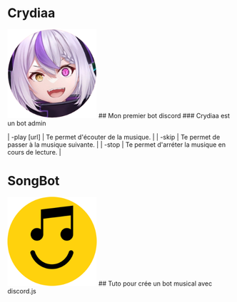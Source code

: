 # Crydiaa
<img style="height:200px; with:200px;" src="Crydiaa.png">
## Mon premier bot discord
### Crydiaa est un bot admin 

| -play [url]  | Te permet d'écouter de la musique.  |
| -skip | Te permet de passer à la musique suivante.  |
| -stop | Te permet d'arréter la musique en cours de lecture. |


# SongBot

<img style="height:200px; with:200px;" src="songbot.png">
## Tuto pour crée un bot musical avec discord.js
